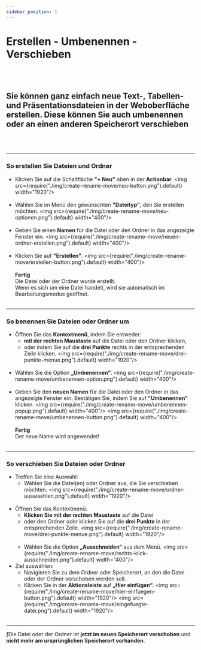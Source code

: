 ```yaml
---
sidebar_position: 1
---
```


# Erstellen - Umbenennen - Verschieben
<br/><br/>

## Sie können ganz einfach neue Text-, Tabellen- und Präsentationsdateien in der Weboberfläche erstellen. Diese können Sie auch umbenennen oder an einen anderen Speicherort verschieben
<br/><br/>

---

### So erstellen Sie Dateien und Ordner 
- Klicken Sie auf die Schaltfläche **"+ Neu"** oben in der **Actionbar**. 
<img src={require("./img/create-rename-move/neu-button.png").default} width="1920"/> 
<br/><br/> 
- Wählen Sie im Menü den gewünschten **"Dateityp"**, den Sie erstellen möchten. 
<img src={require("./img/create-rename-move/neu-optionen.png").default} width="400"/> 
<br/><br/>
- Geben Sie einen **Namen** für die Datei oder den Ordner in das angezeigte Fenster ein. 
<img src={require("./img/create-rename-move/neuen-ordner-erstellen.png").default} width="400"/> 
<br/><br/> 
- Klicken Sie auf **"Erstellen"**. 
<img src={require("./img/create-rename-move/erstellen-button.png").default} width="400"/> 
<br/><br/>
**Fertig**<br/>
Die Datei oder der Ordner wurde erstellt.<br/>
Wenn es sich um eine Datei handelt, wird sie automatisch im Bearbeitungsmodus geöffnet. 
<br/><br/>

---

### So benennen Sie Dateien oder Ordner um 
- Öffnen Sie das **Kontextmenü**, indem Sie entweder: 
    - **mit der rechten Maustaste** auf die Datei oder den Ordner klicken, 
    - oder indem Sie auf die **drei Punkte** rechts in der entsprechenden Zeile klicken. 
    <img src={require("./img/create-rename-move/drei-punkte-menue.png").default} width="1920"/> 
<br/><br/> 
- Wählen Sie die Option **„Umbenennen“**. 
<img src={require("./img/create-rename-move/umbenennen-option.png").default} width="400"/> 
<br/><br/>
- Geben Sie den **neuen Namen** für die Datei oder den Ordner in das angezeigte Fenster ein. Bestätigen Sie, indem Sie auf **"Umbenennen"** klicken. 
<img src={require("./img/create-rename-move/umbenennen-popup.png").default} width="400"/>
<img src={require("./img/create-rename-move/umbenennen-button.png").default} width="400"/>
<br/><br/>
**Fertig**<br/>
Der neue Name wird angewendet!
<br/><br/>

---

### So verschieben Sie Dateien oder Ordner
- Treffen Sie eine Auswahl: 
    - Wählen Sie die Datei(en) oder Ordner aus, die Sie verschieben möchten. 
    <img src={require("./img/create-rename-move/ordner-auswaehlen.png").default} width="1920"/> 
    <br/><br/> 
- Öffnen Sie das Kontextmenü: 
    - **Klicken Sie mit der rechten Maustaste** auf die Datei 
    - oder den Ordner oder klicken Sie auf die **drei Punkte** in der entsprechenden Zeile. 
    <img src={require("./img/create-rename-move/drei-punkte-menue.png").default} width="1920"/> 
    <br/><br/> 
    - Wählen Sie die Option **„Ausschneiden“** aus dem Menü.
    <img src={require("./img/create-rename-move/rechts-klick-ausschneiden.png").default} width="400"/>
- Ziel auswählen: 
    - Navigieren Sie zu dem Ordner oder Speicherort, an den die Datei oder der Ordner verschoben werden soll. 
    - Klicken Sie in der **Aktionsleiste** auf **„Hier einfügen“**.
    <img src={require("./img/create-rename-move/hier-einfuegen-button.png").default} width="1920"/> 
    <img src={require("./img/create-rename-move/eingefuegte-datei.png").default} width="1920"/> 
<br/><br/> 

---

ƒDie Datei oder der Ordner ist **jetzt im neuen Speicherort verschoben** und **nicht mehr am ursprünglichen Speicherort vorhanden**.